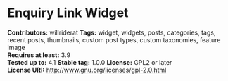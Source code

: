 # Enquiry Link Widget #
**Contributors:** willriderat
**Tags:** widget, widgets, posts, categories, tags, recent posts, thumbnails, custom post types, custom taxonomies, feature image  
**Requires at least:** 3.9  
**Tested up to:** 4.1
**Stable tag:** 1.0.0
**License:** GPL2 or later  
**License URI:** http://www.gnu.org/licenses/gpl-2.0.html  

